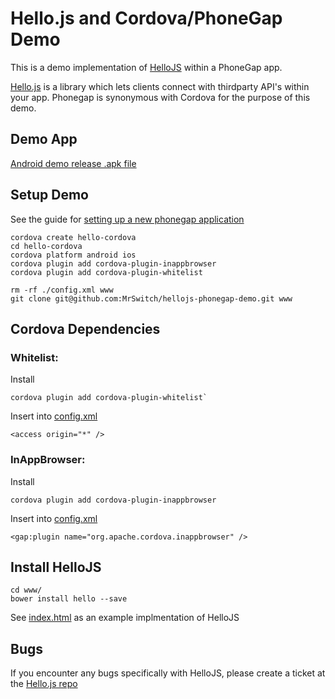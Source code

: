 # Hello.js and Cordova/PhoneGap Demo

This is a demo implementation of [HelloJS](https://github.com/MrSwitch/hello.js/) within a PhoneGap app.

[Hello.js](https://github.com/MrSwitch/hello.js) is a library which lets clients connect with thirdparty API's within your app. Phonegap is synonymous with Cordova for the purpose of this demo.


## Demo App

[Android demo release .apk file](dist/android-release-signed.apk)

 
## Setup Demo

See the guide for [setting up a new phonegap application](http://docs.phonegap.com/en/edge/guide_cli_index.md.html) 

	cordova create hello-cordova
	cd hello-cordova
	cordova platform android ios
	cordova plugin add cordova-plugin-inappbrowser
	cordova plugin add cordova-plugin-whitelist

	rm -rf ./config.xml www
	git clone git@github.com:MrSwitch/hellojs-phonegap-demo.git www


## Cordova Dependencies

### Whitelist:

Install

	cordova plugin add cordova-plugin-whitelist`

Insert into [config.xml](config.xml)

	<access origin="*" />


### InAppBrowser: 

Install

	cordova plugin add cordova-plugin-inappbrowser

Insert into [config.xml](config.xml)

	<gap:plugin name="org.apache.cordova.inappbrowser" />


## Install HelloJS

	cd www/
	bower install hello --save

See [index.html](index.html) as an example implmentation of HelloJS


## Bugs

If you encounter any bugs specifically with HelloJS, please create a ticket at the [Hello.js repo](https://github.com/MrSwitch/hello.js/)
